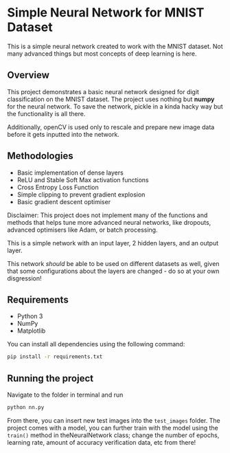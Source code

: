 # Simple Neural Network for MNIST Dataset

This is a simple neural network created to work with the MNIST dataset. Not many advanced things but most concepts of deep learning is here.


## Overview

This project demonstrates a basic neural network designed for digit classification on the MNIST dataset. The project uses nothing but **numpy** for the neural network. To save the network, pickle in a kinda hacky way but the functionality is all there.

Additionally, openCV is used only to rescale and prepare new image data before it gets inputted into the network.

## Methodologies
- Basic implementation of dense layers
- ReLU and Stable Soft Max activation functions
- Cross Entropy Loss Function
- Simple clipping to prevent gradient explosion
- Basic gradient descent optimiser

Disclaimer: This project does not implement many of the functions and methods that helps tune more advanced neural networks, like dropouts, advanced optimisers like Adam, or batch processing. 

This is a simple network with an input layer, 2 hidden layers, and an output layer.

This network *should* be able to be used on different datasets as well, given that some configurations about the layers are changed - do so at your own disgression!

## Requirements

- Python 3
- NumPy
- Matplotlib

You can install all dependencies using the following command:

```bash
pip install -r requirements.txt
```

## Running the project

Navigate to the folder in terminal and run
```bash
python nn.py
```

From there, you can insert new test images into the ```test_images``` folder. The project comes with a model, you can further train with the model using the ```train()``` method in theNeuralNetwork class; change the number of epochs, learning rate, amount of accuracy verification data, etc from there!
